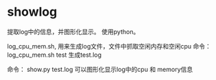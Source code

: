 # showlog
提取log中的信息，并图形化显示。 使用python。 


log_cpu_mem.sh,
用来生成log文件，文件中抓取空闲内存和空闲cpu
命令：
log_cpu_mem.sh test
生成test.log

命令：
show.py test.log
可以图形化显示log中的cpu 和 memory信息
